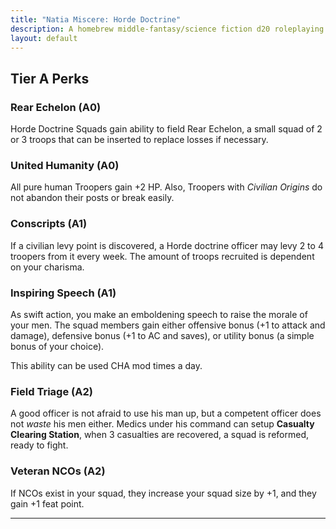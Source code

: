```yaml
---
title: "Natia Miscere: Horde Doctrine"
description: A homebrew middle-fantasy/science fiction d20 roleplaying game system based on Pathfinder
layout: default
---
```


## Tier A Perks

### Rear Echelon (A0)

Horde Doctrine Squads gain ability to field Rear Echelon, a small squad of 2 or 3 troops that can be inserted to replace losses if necessary.

### United Humanity (A0)

All pure human Troopers gain +2 HP. Also, Troopers with *Civilian Origins* do not abandon their posts or break easily.

### Conscripts (A1)

If a civilian levy point is discovered, a Horde doctrine officer may levy 2 to 4 troopers from it every week. The amount of troops recruited is dependent on your charisma.

### Inspiring Speech (A1)

As swift action, you make an emboldening speech to raise the morale of your men. The squad members gain either offensive bonus (+1 to attack and damage), defensive bonus (+1 to AC and saves), or utility bonus (a simple bonus of your choice).

This ability can be used CHA mod times a day.

### Field Triage (A2)

A good officer is not afraid to use his man up, but a competent officer does not *waste* his men either. Medics under his command can setup **Casualty Clearing Station**, when 3 casualties are recovered, a squad is reformed, ready to fight.

### Veteran NCOs (A2)

If NCOs exist in your squad, they increase your squad size by +1, and they gain +1 feat point.

---

